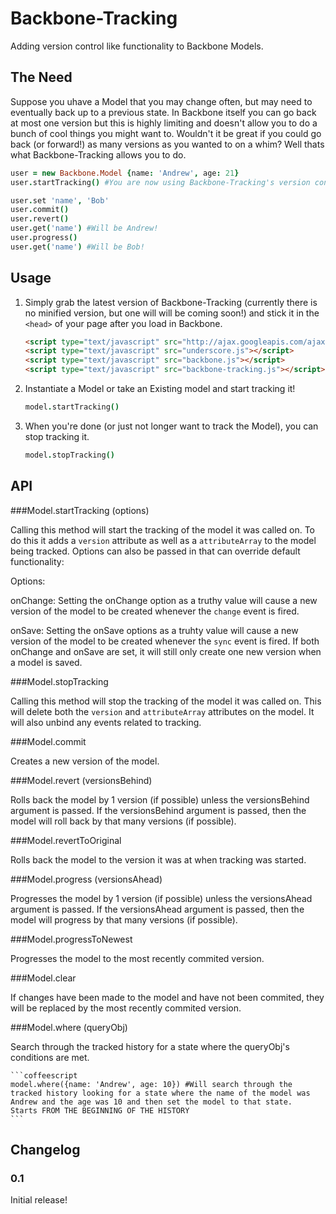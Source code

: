 # Backbone-Tracking

Adding version control like functionality to Backbone Models.

## The Need

Suppose you uhave a Model that you may change often, but may need to eventually back up to a previous state.
In Backbone itself you can go back at most one version but this is highly limiting and doesn't allow you
to do a bunch of cool things you might want to.  Wouldn't it be great if you could go back (or forward!)
as many versions as you wanted to on a whim?  Well thats what Backbone-Tracking allows you to do.

```coffeescript
user = new Backbone.Model {name: 'Andrew', age: 21}
user.startTracking() #You are now using Backbone-Tracking's version control!

user.set 'name', 'Bob'
user.commit()
user.revert()
user.get('name') #Will be Andrew!
user.progress()
user.get('name') #Will be Bob! 
```

## Usage

1. Simply grab the latest version of Backbone-Tracking (currently there is no minified version, but one will
will be coming soon!) and stick it in the `<head>` of your page after you load in Backbone.

    ```html
    <script type="text/javascript" src="http://ajax.googleapis.com/ajax/libs/jquery/1.7.2/jquery.min.js"></script>
    <script type="text/javascript" src="underscore.js"></script>
    <script type="text/javascript" src="backbone.js"></script>
    <script type="text/javascript" src="backbone-tracking.js"></script>
    ```
2. Instantiate a Model or take an Existing model and start tracking it!

    ```coffeescript
    model.startTracking()
    ```

3.  When you're done (or just not longer want to track the Model), you can stop tracking it.

    ```coffeescript
    model.stopTracking()
    ```

## API

###Model.startTracking (options)

Calling this method will start the tracking of the model it was called on.  To do this it adds a `version` attribute
as well as a `attributeArray` to the model being tracked.  Options can also be passed in that can override default
functionality:

Options:

  onChange: Setting the onChange option as a truthy value will cause a new version of the model to be created whenever the `change` event is fired.

  onSave: Setting the onSave options as a truhty value will cause a new version of the model to be created whenever the `sync` event is fired.  If both onChange and onSave are set, it will still only create one new version when a model is saved.

###Model.stopTracking

Calling this method will stop the tracking of the model it was called on.  This will delete both the `version` and `attributeArray` attributes on the model.  It will also unbind any events related to tracking.

###Model.commit

Creates a new version of the model.

###Model.revert (versionsBehind)

Rolls back the model by 1 version (if possible) unless the versionsBehind argument is passed.  If the versionsBehind argument is passed, then the model will roll back by that many versions (if possible).

###Model.revertToOriginal

Rolls back the model to the version it was at when tracking was started.

###Model.progress (versionsAhead)

Progresses the model by 1 version (if possible) unless the versionsAhead argument is passed.  If the versionsAhead argument is passed, then the model will progress by that many versions (if possible).

###Model.progressToNewest

Progresses the model to the most recently commited version.

###Model.clear

If changes have been made to the model and have not been commited, they will be replaced by the most recently commited version.

###Model.where (queryObj)

Search through the tracked history for a state where the queryObj's conditions are met.

    ```coffeescript
    model.where({name: 'Andrew', age: 10}) #Will search through the tracked history looking for a state where the name of the model was Andrew and the age was 10 and then set the model to that state.  Starts FROM THE BEGINNING OF THE HISTORY
    ```

## Changelog

### 0.1

Initial release!